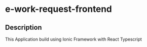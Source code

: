 # e-work-request-frontend

## Description
This Application build using Ionic Framework with React Typescript